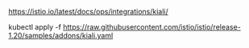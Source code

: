 https://istio.io/latest/docs/ops/integrations/kiali/

kubectl apply -f https://raw.githubusercontent.com/istio/istio/release-1.20/samples/addons/kiali.yaml


